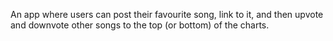 An app where users can post their favourite song, link to it, and then upvote and downvote other songs to the top (or bottom) of the charts.
